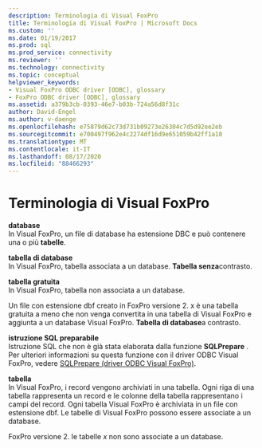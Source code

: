 ```yaml
---
description: Terminologia di Visual FoxPro
title: Terminologia di Visual FoxPro | Microsoft Docs
ms.custom: ''
ms.date: 01/19/2017
ms.prod: sql
ms.prod_service: connectivity
ms.reviewer: ''
ms.technology: connectivity
ms.topic: conceptual
helpviewer_keywords:
- Visual FoxPro ODBC driver [ODBC], glossary
- FoxPro ODBC driver [ODBC], glossary
ms.assetid: a379b3cb-0393-46e7-b03b-724a56d8f31c
author: David-Engel
ms.author: v-daenge
ms.openlocfilehash: e75879d62c73d731b09273e26304c7d5d92ee2eb
ms.sourcegitcommit: e700497f962e4c2274df16d9e651059b42ff1a10
ms.translationtype: MT
ms.contentlocale: it-IT
ms.lasthandoff: 08/17/2020
ms.locfileid: "88466293"
---
```

# <a name="visual-foxpro-terminology"></a>Terminologia di Visual FoxPro
**database**  
 In Visual FoxPro, un file di database ha estensione DBC e può contenere una o più **tabelle**.  
  
 **tabella di database**  
 In Visual FoxPro, tabella associata a un database. **Tabella senza**contrasto.  
  
 **tabella gratuita**  
 In Visual FoxPro, tabella non associata a un database.  
  
 Un file con estensione dbf creato in FoxPro versione 2. x è una tabella gratuita a meno che non venga convertita in una tabella di Visual FoxPro e aggiunta a un database Visual FoxPro. **Tabella di database**a contrasto.  
  
 **istruzione SQL preparabile**  
 Istruzione SQL che non è già stata elaborata dalla funzione **SQLPrepare** . Per ulteriori informazioni su questa funzione con il driver ODBC Visual FoxPro, vedere [SQLPrepare (driver ODBC Visual FoxPro)](../../odbc/microsoft/sqlprepare-visual-foxpro-odbc-driver.md).  
  
 **tabella**  
 In Visual FoxPro, i record vengono archiviati in una tabella. Ogni riga di una tabella rappresenta un record e le colonne della tabella rappresentano i campi del record. Ogni tabella Visual FoxPro è archiviata in un file con estensione dbf. Le tabelle di Visual FoxPro possono essere associate a un database.  
  
 FoxPro versione 2. le tabelle *x* non sono associate a un database.
